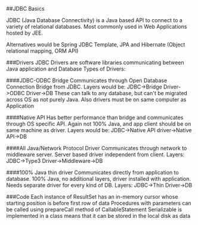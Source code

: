 ##JDBC Basics

JDBC (Java Database Connectivity) is a Java based API to connect to a variety of relational databases. 
Most commonly used in Web Applications hosted by JEE.

Alternatives would be Spring JDBC Template, JPA and Hibernate (Object relational mapping, ORM API)

###Drivers
JDBC Drivers are software libraries communicating between Java application and Database
Types of Drivers:

####JDBC-ODBC Bridge
Communicates through Open Database Connection Bridge from JDBC. Layers would be:
JDBC->Bridge Driver->ODBC Driver->DB
These can talk to any database, but can't be migrated across OS as not purely Java. Also drivers
must be on same computer as Application

####Native API
Has better performance than bridge and communicates through OS specific API. Again not 100% Java, 
and app client should be on same machine as driver. Layers would be:
JDBC->Native API driver->Native API->DB

####All Java/Network Protocol Driver
Communicates through network to middleware server. Server based driver independent from client. 
Layers: JDBC->Type3 Driver->Middleware->DB

####100% Java thin driver
Communicates directly from application to database. 100% Java, no additional layers, driver installed
with application. Needs separate driver for every kind of DB. Layers: JDBC->Thin Driver->DB

###Code
Each instance of ResultSet has an in-memory cursor whose starting position is before first row of data
Procedures with parameters can be called using prepareCall method of CallableStatement
Serializable is implemented in a class means that it can be stored in the local disk as data



